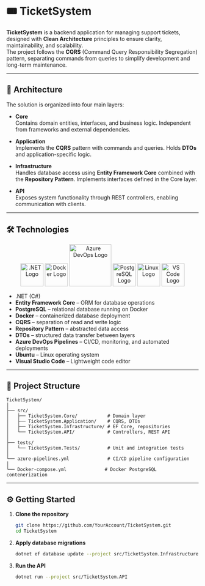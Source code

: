 # 🎟️ TicketSystem

**TicketSystem** is a backend application for managing support tickets, designed with **Clean Architecture** principles to ensure clarity, maintainability, and scalability.  
The project follows the **CQRS** (Command Query Responsibility Segregation) pattern, separating commands from queries to simplify development and long-term maintenance.

---

## 🚀 Architecture

The solution is organized into four main layers:

- **Core**  
  Contains domain entities, interfaces, and business logic. Independent from frameworks and external dependencies.

- **Application**  
  Implements the **CQRS** pattern with commands and queries. Holds **DTOs** and application-specific logic.

- **Infrastructure**  
  Handles database access using **Entity Framework Core** combined with the **Repository Pattern**. Implements interfaces defined in the Core layer.

- **API**  
  Exposes system functionality through REST controllers, enabling communication with clients.

---

## 🛠️ Technologies
<p align="center">
  <img src="https://upload.wikimedia.org/wikipedia/commons/7/7d/Microsoft_.NET_logo.svg" alt=".NET Logo" width="60"/>
  <img src="https://www.docker.com/wp-content/uploads/2022/03/Moby-logo.png" alt="Docker Logo" width="60"/>
  <img src="https://upload.wikimedia.org/wikipedia/commons/f/ff/Windows_Azure_logo.png" alt="Azure DevOps Logo" width="110"/>
  <img src="https://upload.wikimedia.org/wikipedia/commons/2/29/Postgresql_elephant.svg" alt="PostgreSQL Logo" width="60"/>
  <img src="https://upload.wikimedia.org/wikipedia/commons/3/35/Tux.svg" alt="Linux Logo" width="60"/>
  <img src="https://upload.wikimedia.org/wikipedia/commons/9/9a/Visual_Studio_Code_1.35_icon.svg" alt="VS Code Logo" width="60"/>
</p>




- .NET (C#)  
- **Entity Framework Core** – ORM for database operations  
- **PostgreSQL** – relational database running on Docker  
- **Docker** – containerized database deployment  
- **CQRS** – separation of read and write logic  
- **Repository Pattern** – abstracted data access  
- **DTOs** – structured data transfer between layers  
- **Azure DevOps Pipelines** – CI/CD, monitoring, and automated deployments  
- **Ubuntu** – Linux operating system
- **Visual Studio Code** – Lightweight code editor

---

## 📂 Project Structure

```
TicketSystem/
│
├── src/
│   ├── TicketSystem.Core/           # Domain layer
│   ├── TicketSystem.Application/    # CQRS, DTOs
│   ├── TicketSystem.Infrastructure/ # EF Core, repositories
│   └── TicketSystem.API/            # Controllers, REST API
│
├── tests/
│   └── TicketSystem.Tests/          # Unit and integration tests
│
└── azure-pipelines.yml              # CI/CD pipeline configuration
│
└── Docker-compose.yml              # Docker PostgreSQL contenerization

```

---

## ⚙️ Getting Started

1. **Clone the repository**
   ```bash
   git clone https://github.com/YourAccount/TicketSystem.git
   cd TicketSystem
   ```

2. **Apply database migrations**
   ```bash
   dotnet ef database update --project src/TicketSystem.Infrastructure
   ```

3. **Run the API**
   ```bash
   dotnet run --project src/TicketSystem.API
   ```